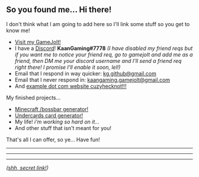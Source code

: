 ## So you found me... Hi there!

I don't think what I am going to add here so I'll link some stuff so you get to know me!
 - [Visit my GameJolt!](https://www.gamejolt.com/@KaanGaming)
 - I have a [Discord](https://discord.com)! **KaanGaming#7778** *(I have disabled my friend reqs but if you want me to notice your friend req, go to gamejolt and add me as a friend, then DM me your discord username and I'll send a friend req right there! I promise I'll enable it soon, lel!)*
 - Email that I respond in way quicker: kg.github@gmail.com
 - Email that I never respond in: kaangaming.gamejolt@gmail.com
 - And [example dot com website cuzyhecknot!!!](https://example.com/)
 
My finished projects...

 - [Minecraft /bossbar generator!](http://mcbbgen.herokuapp.com/)
 - [Undercards card generator!](http://uc-card-gen.herokuapp.com/)
 - My life! *i'm working so hard on it...*
 - And other stuff that isn't meant for you!
 
That's all I can offer, so ye... Have fun!

---

---

---

*([shh, secret link!](https://stickbugged.com))*
